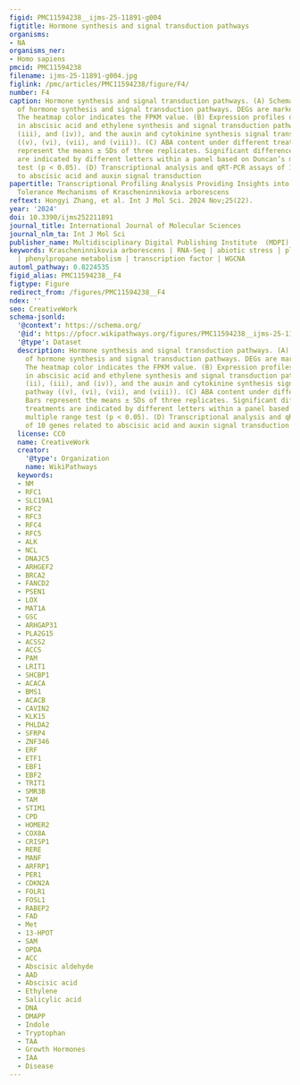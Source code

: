 ```yaml
---
figid: PMC11594238__ijms-25-11891-g004
figtitle: Hormone synthesis and signal transduction pathways
organisms:
- NA
organisms_ner:
- Homo sapiens
pmcid: PMC11594238
filename: ijms-25-11891-g004.jpg
figlink: /pmc/articles/PMC11594238/figure/F4/
number: F4
caption: Hormone synthesis and signal transduction pathways. (A) Schematic diagrams
  of hormone synthesis and signal transduction pathways. DEGs are marked in color.
  The heatmap color indicates the FPKM value. (B) Expression profiles of genes involved
  in abscisic acid and ethylene synthesis and signal transduction pathways ((i), (ii),
  (iii), and (iv)), and the auxin and cytokinine synthesis signal transduction pathway
  ((v), (vi), (vii), and (viii)). (C) ABA content under different treatments. Bars
  represent the means ± SDs of three replicates. Significant differences among treatments
  are indicated by different letters within a panel based on Duncan’s multiple range
  test (p < 0.05). (D) Transcriptional analysis and qRT-PCR assays of 10 genes related
  to abscisic acid and auxin signal transduction
papertitle: Transcriptional Profiling Analysis Providing Insights into the Harsh Environments
  Tolerance Mechanisms of Krascheninnikovia arborescens
reftext: Hongyi Zhang, et al. Int J Mol Sci. 2024 Nov;25(22).
year: '2024'
doi: 10.3390/ijms252211891
journal_title: International Journal of Molecular Sciences
journal_nlm_ta: Int J Mol Sci
publisher_name: Multidisciplinary Digital Publishing Institute  (MDPI)
keywords: Krascheninnikovia arborescens | RNA-Seq | abiotic stress | plant hormones
  | phenylpropane metabolism | transcription factor | WGCNA
automl_pathway: 0.8224535
figid_alias: PMC11594238__F4
figtype: Figure
redirect_from: /figures/PMC11594238__F4
ndex: ''
seo: CreativeWork
schema-jsonld:
  '@context': https://schema.org/
  '@id': https://pfocr.wikipathways.org/figures/PMC11594238__ijms-25-11891-g004.html
  '@type': Dataset
  description: Hormone synthesis and signal transduction pathways. (A) Schematic diagrams
    of hormone synthesis and signal transduction pathways. DEGs are marked in color.
    The heatmap color indicates the FPKM value. (B) Expression profiles of genes involved
    in abscisic acid and ethylene synthesis and signal transduction pathways ((i),
    (ii), (iii), and (iv)), and the auxin and cytokinine synthesis signal transduction
    pathway ((v), (vi), (vii), and (viii)). (C) ABA content under different treatments.
    Bars represent the means ± SDs of three replicates. Significant differences among
    treatments are indicated by different letters within a panel based on Duncan’s
    multiple range test (p < 0.05). (D) Transcriptional analysis and qRT-PCR assays
    of 10 genes related to abscisic acid and auxin signal transduction
  license: CC0
  name: CreativeWork
  creator:
    '@type': Organization
    name: WikiPathways
  keywords:
  - NM
  - RFC1
  - SLC19A1
  - RFC2
  - RFC3
  - RFC4
  - RFC5
  - ALK
  - NCL
  - DNAJC5
  - ARHGEF2
  - BRCA2
  - FANCD2
  - PSEN1
  - LOX
  - MAT1A
  - GSC
  - ARHGAP31
  - PLA2G15
  - ACSS2
  - ACCS
  - PAM
  - LRIT1
  - SHCBP1
  - ACACA
  - BMS1
  - ACACB
  - CAVIN2
  - KLK15
  - PHLDA2
  - SFRP4
  - ZNF346
  - ERF
  - ETF1
  - EBF1
  - EBF2
  - TRIT1
  - SMR3B
  - TAM
  - STIM1
  - CPD
  - HOMER2
  - COX8A
  - CRISP1
  - RERE
  - MANF
  - ARFRP1
  - PER1
  - CDKN2A
  - FOLR1
  - FOSL1
  - RABEP2
  - FAD
  - Met
  - 13-HPOT
  - SAM
  - OPDA
  - ACC
  - Abscisic aldehyde
  - AAD
  - Abscisic acid
  - Ethylene
  - Salicylic acid
  - DNA
  - DMAPP
  - Indole
  - Tryptophan
  - TAA
  - Growth Hormones
  - IAA
  - Disease
---
```

